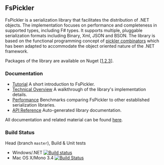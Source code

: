 ## FsPickler

FsPickler is a serialization library that facilitates the distribution of .NET objects.
The implementation focuses on performance and completeness in supported types, including F# types.
It supports multiple, pluggable serialization formats including Binary, Xml, JSON and BSON.
The library is based on the functional programming concept of 
[pickler combinators](http://lambda-the-ultimate.org/node/2243) 
which has been adapted to accommodate the object oriented nature of the .NET framework.

Packages of the library are available on Nuget [[1](http://www.nuget.org/packages/FsPickler),[2](http://www.nuget.org/packages/FsPickler.Json),[3](http://www.nuget.org/packages/FsPickler.CSharp)].

### Documentation

* [Tutorial](http://nessos.github.io/FsPickler/tutorial.html) A short introduction to FsPickler.
* [Technical Overview](http://nessos.github.io/FsPickler/overview.html) A walkthrough of the library's implementation details.
* [Performance](http://nessos.github.io/FsPickler/benchmarks.html) Benchmarks comparing FsPickler to other established serialization libraries.
* [API Reference](http://nessos.github.io/FsPickler/reference/index.html) Auto-generated library documentation.

All documentation and related material can be found [here](http://nessos.github.io/FsPickler/).

### Build Status

Head (branch `master`), Build & Unit tests

* Windows/.NET [![Build status](https://ci.appveyor.com/api/projects/status/vwthnxgal50ua8ej/branch/master)](https://ci.appveyor.com/project/nessos/fspickler)
* Mac OS X/Mono 3.4 [![Build Status](https://travis-ci.org/nessos/FsPickler.png?branch=master)](https://travis-ci.org/nessos/FsPickler/branches)
